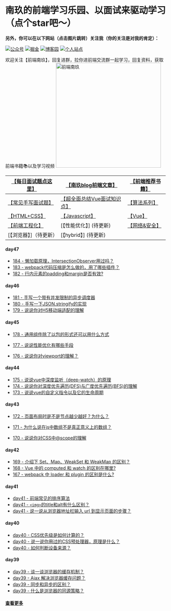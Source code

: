 

# 南玖的前端学习乐园、以面试来驱动学习（点个star吧～）

**另外，你可以在以下网站（点击图片跳转）关注我（你的关注是对我的肯定）：**

[![公众号](https://img.shields.io/badge/%E5%85%AC%E4%BC%97%E5%8F%B7-%E5%89%8D%E7%AB%AF%E5%8D%97%E7%8E%96-brightgre?style=flat-square&logo=WeChat)](https://blog-static.cnblogs.com/files/songyao666/nanjiu.gif) [![掘金](https://img.shields.io/badge/%E6%8E%98%E9%87%91-%E5%8D%97%E7%8E%96-blue?style=flat-square)](https://juejin.cn/user/219558057873005/posts) [![博客园](https://img.shields.io/badge/%E5%8D%9A%E5%AE%A2%E5%9B%AD-%E5%8D%97%E7%8E%96-critical?style=flat-square)](https://www.cnblogs.com/songyao666/) [![个人站点](https://img.shields.io/badge/%E4%B8%AA%E4%BA%BA%E7%AB%99%E7%82%B9-%E5%89%8D%E7%AB%AF%E5%8D%97%E7%8E%96-blueviolet?style=flat-square)](https://bettersong.github.io/)

欢迎关注【前端南玖】，回复进群，拉你进前端交流群一起学习，回复资料，获取前端书籍📚以及学习视频
<img src="https://blog-static.cnblogs.com/files/songyao666/nanjiu.gif?t=2" alt="前端南玖" width="330" align="bottom" />

| [【每日面试题点这里】](<https://github.com/bettersong/interview/blob/master/src/md/1.md>) | [【南玖blog前端文章】](https://juejin.cn/user/219558057873005/posts) | [【前端推荐书籍】](<https://github.com/bettersong/interview/blob/master/书籍.md>) |
| ------------------------------------------------------------ | ------------------------------------------------------------ | ------------------------------------------------------------ |
| [【常见手写面试题】](https://mp.weixin.qq.com/s/gd0UOGiyMZ8tgb-ta728RQ) | [【超全面总结Vue面试知识点】](https://juejin.cn/post/7075130658820980772) | [【算法系列】](https://github.com/bettersong/interview/blob/master/algorithm/algorithm.md) |
| [【HTML+CSS】](https://github.com/bettersong/interview/blob/master/md/html+css/index.md) | [【Javascript】]()                                           | [【Vue】]()                                                  |
| [【前端工程化】]()                                           | [【性能优化】]  (待更新)                                     | [【网络&安全】]()                                            |
| [【浏览器】]（待更新）                                       | [【hybrid】]  (待更新)                                       |                                                              |

#### day47

- [184 - 懒加载原理，IntersectionObserver用过吗？](https://github.com/bettersong/interview/issues/184)
- [183 - webpack代码压缩是怎么做的，用了哪些插件？](https://github.com/bettersong/interview/issues/183)
- [182 - 行内元素的padding和margin是否有效?](https://github.com/bettersong/interview/issues/182)

#### day46

- [181 - 手写一个带有并发限制的异步调度器](https://github.com/bettersong/interview/issues/181)
- [180 - 手写一下JSON.stringify的实现](https://github.com/bettersong/interview/issues/180) 
- [179 - 说说你对H5移动端适配的理解](https://github.com/bettersong/interview/issues/179)

#### day45

- [178 - 通用组件除了以包的形式还可以用什么方式](https://github.com/bettersong/interview/issues/178)
- [177 - 说说性能优化有哪些手段](https://github.com/bettersong/interview/issues/177)

- [176 - 说说你对viewport的理解？](https://github.com/bettersong/interview/issues/176)

#### day44

- [175 - 说说vue中深度监听（deep-watch）的原理](https://github.com/bettersong/interview/issues/175)
- [174 - 说说你对深度优先遍历(DFS)与广度优先遍历(BFS)的理解](https://github.com/bettersong/interview/issues/174)
- [173 - 说说vue的自定义指令以及它的生命周期](https://github.com/bettersong/interview/issues/173)

#### day43

- [172 - 页面布局时是不是节点越少越好？为什么？](https://github.com/bettersong/interview/issues/172)
- [171 - 为什么说在js中数组不是真正意义上的数组？](https://github.com/bettersong/interview/issues/171)

- [170 - 说说你对CSS中@scope的理解](https://github.com/bettersong/interview/issues/170)

#### day42

- [169 - 介绍下 Set、Map、WeakSet 和 WeakMap 的区别？](https://github.com/bettersong/interview/issues/169)
- [168 - Vue 中的 computed 和 watch 的区别在哪里? ](https://github.com/bettersong/interview/issues/168)
- [167 - webpack 中 loader 和 plugin 的区别是什么?](https://github.com/bettersong/interview/issues/167)

#### day41

- [day41 - 前端常见的排序算法 ](https://github.com/bettersong/interview/issues/164)
- [day41 - `<img>`的title和alt有什么区别？](https://github.com/bettersong/interview/issues/165)
- [day41 - 说一说从浏览器地址栏输入 url 到显示页面的步骤？](https://github.com/bettersong/interview/issues/166)

#### day40

- [day40 - CSS优先级是如何计算的？](https://github.com/bettersong/interview/issues/163)
- [day40 - 说一说你用过的CSS预处理器，原理是什么？](https://github.com/bettersong/interview/issues/162)
- [day40 - 如何判断设备来源？](https://github.com/bettersong/interview/issues/161)

#### day39

- [day39 - 谈一谈浏览器的缓存机制？](https://github.com/bettersong/interview/issues/157)
- [day39 - Ajax 解决浏览器缓存问题？](https://github.com/bettersong/interview/issues/158)
- [day39 - 同步和异步的区别？](https://github.com/bettersong/interview/issues/159)
- [day39 - 什么是浏览器的同源策略？](https://github.com/bettersong/interview/issues/160)

#### [查看更多](<https://github.com/bettersong/interview/blob/master/src/md/2.md>)
